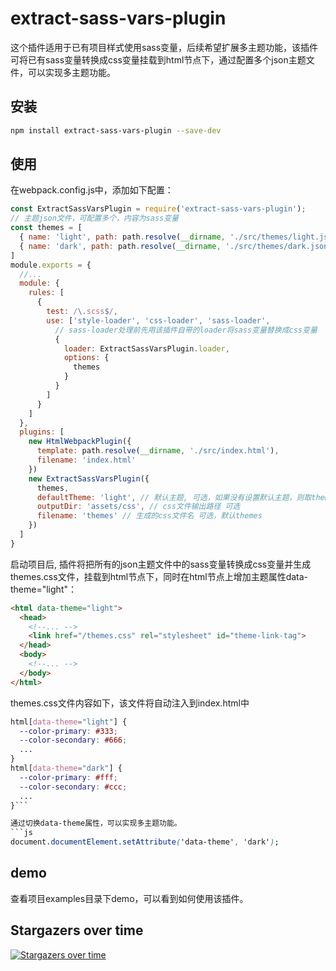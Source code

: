 # extract-sass-vars-plugin

这个插件适用于已有项目样式使用sass变量，后续希望扩展多主题功能，该插件可将已有sass变量转换成css变量挂载到html节点下，通过配置多个json主题文件，可以实现多主题功能。

## 安装

```bash
npm install extract-sass-vars-plugin --save-dev
```

## 使用

在webpack.config.js中，添加如下配置：

```js
const ExtractSassVarsPlugin = require('extract-sass-vars-plugin');
// 主题json文件，可配置多个，内容为sass变量
const themes = [
  { name: 'light', path: path.resolve(__dirname, './src/themes/light.json') },
  { name: 'dark', path: path.resolve(__dirname, './src/themes/dark.json') }
]
module.exports = {
  //...
  module: {
    rules: [
      {
        test: /\.scss$/,
        use: ['style-loader', 'css-loader', 'sass-loader',
          // sass-loader处理前先用该插件自带的loader将sass变量替换成css变量
          {
            loader: ExtractSassVarsPlugin.loader,
            options: {
              themes
            }
          }
        ]
      }
    ]
  },
  plugins: [
    new HtmlWebpackPlugin({
      template: path.resolve(__dirname, './src/index.html'),
      filename: 'index.html'
    })
    new ExtractSassVarsPlugin({
      themes,
      defaultTheme: 'light', // 默认主题, 可选，如果没有设置默认主题，则取themes[0].name作为默认主题
      outputDir: 'assets/css', // css文件输出路径 可选
      filename: 'themes' // 生成的css文件名 可选，默认themes
    })
  ]
}
```

启动项目后, 插件将把所有的json主题文件中的sass变量转换成css变量并生成themes.css文件，挂载到html节点下，同时在html节点上增加主题属性data-theme="light"：

```html
<html data-theme="light">
  <head>
    <!--... -->
    <link href="/themes.css" rel="stylesheet" id="theme-link-tag">
  </head>
  <body>
    <!--... -->
  </body>
</html>
```

themes.css文件内容如下，该文件将自动注入到index.html中

```css
html[data-theme="light"] {
  --color-primary: #333;
  --color-secondary: #666;
  ...
}
html[data-theme="dark"] {
  --color-primary: #fff;
  --color-secondary: #ccc;
  ...
}```

通过切换data-theme属性，可以实现多主题功能。
```js
document.documentElement.setAttribute('data-theme', 'dark');
```

## demo
查看项目examples目录下demo，可以看到如何使用该插件。


## Stargazers over time

[![Stargazers over time](https://starchart.cc/juleide/extract-sass-vars-plugin.svg)](https://starchart.cc/juleide/extract-sass-vars-plugin)